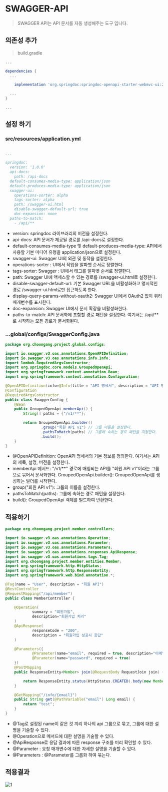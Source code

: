 # SWAGGER-API 
> SWAGGER API는 API 문서를 자동 생성해주는 도구 입니다.

## 의존성 추가 

> build.gradle

```groovy
...

dependencies {
  ...

	implementation 'org.springdoc:springdoc-openapi-starter-webmvc-ui:2.6.0'

  ...
}

...

```

## 설정 하기 

### src/resources/application.yml

```yaml

...

springdoc:
  version: '1.0.0'
  api-docs:
    path: /api-docs
  default-consumes-media-type: application/json
  default-produces-media-type: application/json
  swagger-ui:
    operations-sorter: alpha
    tags-sorter: alpha
    path: /swagger-ui.html
    disable-swagger-default-url: true
    doc-expansion: none
  paths-to-match:
    - /api/**
```

- version: springdoc 라이브러리의 버전을 설정한다.
- api-docs: API 문서가 제공될 경로를 /api-docs로 설정한다.
- default-consumes-media-type 및 default-produces-media-type: API에서 사용할 기본 미디어 유형을 application/json으로 설정한다.
- swagger-ui: Swagger UI의 외관 및 동작을 설정한다.
- operations-sorter : UI에서 작업을 알파벳 순서로 정렬한다.
- tags-sorter: Swagger : UI에서 태그를 알파벳 순서로 정렬한다.
- path: Swagger UI에 액세스할 수 있는 경로를 /swagger-ui.html로 설정한다.
- disable-swagger-default-url: 기본 Swagger URL을 비활성화하고 명시적인 경로 /swagger-ui.html로만 접근하도록 한다.
- display-query-params-without-oauth2: Swagger UI에서 OAuth2 없이 쿼리 매개변수를 표시한다.
- doc-expansion: Swagger UI에서 문서 확장을 비활성화한다.
- paths-to-match: API 문서화에 포함할 경로 패턴을 설정한다. 여기서는 /api/** 로 시작하는 모든 경로가 문서화된다.


### ...global/configs/SwaggerConfig.java

```java
package org.choongang.project.global.configs;

import io.swagger.v3.oas.annotations.OpenAPIDefinition;
import io.swagger.v3.oas.annotations.info.Info;
import lombok.RequiredArgsConstructor;
import org.springdoc.core.models.GroupedOpenApi;
import org.springframework.context.annotation.Bean;
import org.springframework.context.annotation.Configuration;

@OpenAPIDefinition(info=@Info(title = "API 명세서", description = "API 명세서 설명", version = "v1"))
@Configuration
@RequiredArgsConstructor
public class SwaggerConfig {
    @Bean
    public GroupedOpenApi memberApi() {
        String[] paths = {"/v1/**"};

        return GroupedOpenApi.builder()
                .group("회원 API v1") // 그룹 이름을 설정한다.
                .pathsToMatch(paths) // 그룹에 속하는 경로 패턴을 지정한다.
                .build();
    }
}
```

- @OpenAPIDefinition: OpenAPI 명세서의 기본 정보를 정의한다. 여기서는 API의 제목, 설명, 버전을 설정한다.
- memberApi 메서드: "/v1/**" 경로에 매칭되는 API를 "회원 API v1"이라는 그룹으로 묶어서 문서화한다.
GroupedOpenApi.builder(): GroupedOpenApi를 생성하는 빌더를 시작한다.
- group("회원 API v1"): 그룹의 이름을 설정한다.
- pathsToMatch(paths): 그룹에 속하는 경로 패턴을 설정한다.
- build(): GroupedOpenApi 객체를 빌드하여 반환한다.


## 적용하기

```java
package org.choongang.project.member.controllers;

import io.swagger.v3.oas.annotations.Operation;
import io.swagger.v3.oas.annotations.Parameter;
import io.swagger.v3.oas.annotations.Parameters;
import io.swagger.v3.oas.annotations.responses.ApiResponse;
import io.swagger.v3.oas.annotations.tags.Tag;
import org.choongang.project.member.entities.Member;
import org.springframework.http.HttpStatus;
import org.springframework.http.ResponseEntity;
import org.springframework.web.bind.annotation.*;

@Tag(name = "User", description = "회원 API")
@RestController
@RequestMapping("/api/member")
public class MemberController {

    @Operation(
            summary = "회원가입",
            description="회원가입 처리"
    )
    @ApiResponse(
            responseCode = "200",
            description = "회원가입 성공시 응답"
    )

    @Parameters({
            @Parameter(name="email", required = true, description="이메일"),
            @Parameter(name="password", required = true)
    })
    @PostMapping
    public ResponseEntity<Member> join(@RequestBody RequestJoin join) {

        return ResponseEntity.status(HttpStatus.CREATED).body(new Member());
    }

    @GetMapping("/info/{email}")
    public String get(@PathVariable("email") Long email) {
        return "test";
    }
}
```

- @Tag로 설정된 name이 같은 것 끼리 하나의 api 그룹으로 묶고, 그룹에 대한 설명을 기술할 수 있다.
- @Operation으로 메서드에 대한 설명을 기술할 수 있다.
- @ApiResponse로 응답 결과에 따른 response 구조를 미리 확인할 수 있다.
- @Parameter : 요청 매개변수에 대한 자세한 설명을 기술할 수 있다.
- @Parameters : @Parameter를 그룹화 하여 묶는다.

## 적용결과


![1](https://github.com/user-attachments/assets/b0b15ce7-60f8-4ec3-b4ae-c5b6b24259de)

